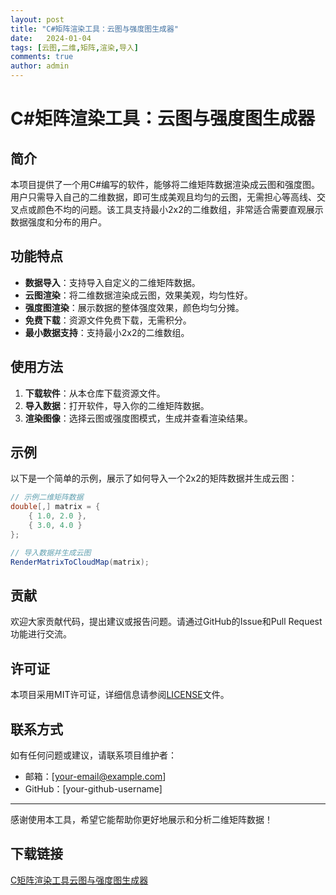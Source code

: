```yaml
---
layout: post
title: "C#矩阵渲染工具：云图与强度图生成器"
date:   2024-01-04
tags: [云图,二维,矩阵,渲染,导入]
comments: true
author: admin
---
```

# C#矩阵渲染工具：云图与强度图生成器

## 简介
本项目提供了一个用C#编写的软件，能够将二维矩阵数据渲染成云图和强度图。用户只需导入自己的二维数据，即可生成美观且均匀的云图，无需担心等高线、交叉点或颜色不均的问题。该工具支持最小2x2的二维数组，非常适合需要直观展示数据强度和分布的用户。

## 功能特点
- **数据导入**：支持导入自定义的二维矩阵数据。
- **云图渲染**：将二维数据渲染成云图，效果美观，均匀性好。
- **强度图渲染**：展示数据的整体强度效果，颜色均匀分摊。
- **免费下载**：资源文件免费下载，无需积分。
- **最小数据支持**：支持最小2x2的二维数组。

## 使用方法
1. **下载软件**：从本仓库下载资源文件。
2. **导入数据**：打开软件，导入你的二维矩阵数据。
3. **渲染图像**：选择云图或强度图模式，生成并查看渲染结果。

## 示例
以下是一个简单的示例，展示了如何导入一个2x2的矩阵数据并生成云图：

```csharp
// 示例二维矩阵数据
double[,] matrix = {
    { 1.0, 2.0 },
    { 3.0, 4.0 }
};

// 导入数据并生成云图
RenderMatrixToCloudMap(matrix);
```

## 贡献
欢迎大家贡献代码，提出建议或报告问题。请通过GitHub的Issue和Pull Request功能进行交流。

## 许可证
本项目采用MIT许可证，详细信息请参阅[LICENSE](LICENSE)文件。

## 联系方式
如有任何问题或建议，请联系项目维护者：
- 邮箱：[your-email@example.com]
- GitHub：[your-github-username]

---

感谢使用本工具，希望它能帮助你更好地展示和分析二维矩阵数据！

## 下载链接

[C矩阵渲染工具云图与强度图生成器](https://pan.quark.cn/s/a48856a67f67)